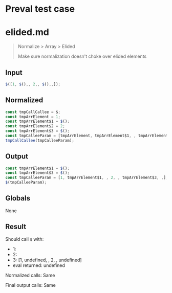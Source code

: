 # Preval test case

# elided.md

> Normalize > Array > Elided
>
> Make sure normalization doesn't choke over elided elements

## Input

`````js filename=intro
$([1, $(),, 2,, $(),,]);
`````

## Normalized

`````js filename=intro
const tmpCallCallee = $;
const tmpArrElement = 1;
const tmpArrElement$1 = $();
const tmpArrElement$2 = 2;
const tmpArrElement$3 = $();
const tmpCalleeParam = [tmpArrElement, tmpArrElement$1, , tmpArrElement$2, , tmpArrElement$3, ,];
tmpCallCallee(tmpCalleeParam);
`````

## Output

`````js filename=intro
const tmpArrElement$1 = $();
const tmpArrElement$3 = $();
const tmpCalleeParam = [1, tmpArrElement$1, , 2, , tmpArrElement$3, ,];
$(tmpCalleeParam);
`````

## Globals

None

## Result

Should call `$` with:
 - 1: 
 - 2: 
 - 3: [1, undefined, , 2, , undefined]
 - eval returned: undefined

Normalized calls: Same

Final output calls: Same
